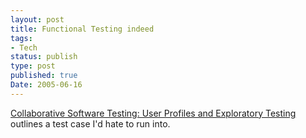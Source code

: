 ```yaml
---
layout: post
title: Functional Testing indeed
tags:
- Tech
status: publish
type: post
published: true
Date: 2005-06-16
---
```

[Collaborative Software Testing: User Profiles and Exploratory Testing](http://www.kohl.ca/2005/user-profiles-and-exploratory-testing/) outlines a test case I'd hate to run into.
